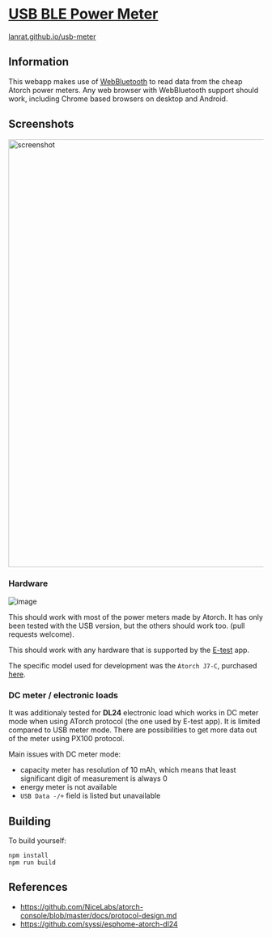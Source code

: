 # [USB BLE Power Meter](https://lanrat.github.io/usb-meter/)

[lanrat.github.io/usb-meter](https://lanrat.github.io/usb-meter/)

## Information

This webapp makes use of [WebBluetooth](https://web.dev/bluetooth/) to read data
from the cheap Atorch power meters. Any web browser with WebBluetooth support
should work, including Chrome based browsers on desktop and Android.

## Screenshots

<img width="846" alt="screenshot" src="https://user-images.githubusercontent.com/164192/192336525-22cdd0de-6e44-452f-af97-06c34b4559b4.png">

### Hardware

![image](https://user-images.githubusercontent.com/164192/192333803-254ac224-3aea-4b4d-8908-5ecca27195f1.png)

This should work with most of the power meters made by Atorch. It has only been
tested with the USB version, but the others should work too. (pull requests welcome).

This should work with any hardware that is supported by the
[E-test](https://play.google.com/store/apps/details?id=com.tang.etest.e_test) app.

The specific model used for development was the `Atorch J7-C`, purchased [here](https://www.aliexpress.com/item/3256802185219181.html).

### DC meter / electronic loads

It was additionaly tested for **DL24** electronic load which works in DC meter mode when using ATorch protocol (the one used by E-test app). It is limited compared to USB meter mode. There are possibilities to get more data out of the meter using PX100 protocol.

Main issues with DC meter mode:

- capacity meter has resolution of 10 mAh, which means that least significant digit of measurement is always 0
- energy meter is not available
- `USB Data -/+` field is listed but unavailable

## Building

To build yourself:

```shell
npm install
npm run build
```

## References

* <https://github.com/NiceLabs/atorch-console/blob/master/docs/protocol-design.md>
* <https://github.com/syssi/esphome-atorch-dl24>

